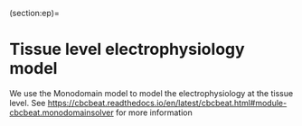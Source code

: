 (section:ep)=
# Tissue level electrophysiology model

We use the Monodomain model to model the electrophysiology at the tissue level. See <https://cbcbeat.readthedocs.io/en/latest/cbcbeat.html#module-cbcbeat.monodomainsolver> for more information

